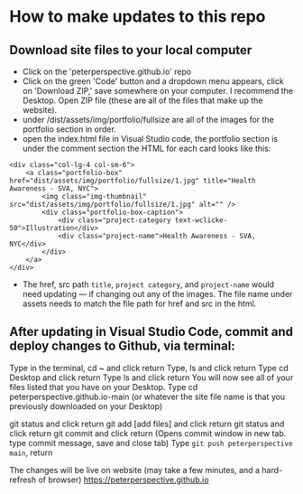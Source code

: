 
# How to make updates to this repo

## Download site files to your local computer

- Click on the 'peterperspective.github.io' repo
- Click on the green 'Code' button and a dropdown menu appears, click on 'Download ZIP,' save somewhere on your computer. I recommend the Desktop. Open ZIP file (these are all of the files that make up the website).
- under /dist/assets/img/portfolio/fullsize are all of the images for the portfolio section in order.
- open the index.html file in Visual Studio code, the portfolio section is under the <!-- Portfolio --> comment section
the HTML for each card looks like this:

```
<div class="col-lg-4 col-sm-6">
    <a class="portfolio-box" href="dist/assets/img/portfolio/fullsize/1.jpg" title="Health Awareness - SVA, NYC">
        <img class="img-thumbnail" src="dist/assets/img/portfolio/fullsize/1.jpg" alt="" />
        <div class="portfolio-box-caption">
            <div class="project-category text-wclicke-50">Illustration</div>
            <div class="project-name">Health Awareness - SVA, NYC</div>
        </div>
    </a>
</div>
```

- The href, src path `title`, `project category`, and `project-name` would need updating — if changing out any of the images. The file name under assets needs to match the file path for href and src in the html.

## After updating in Visual Studio Code, commit and deploy changes to Github, via terminal:

Type in the terminal, cd ~ and click return
Type, ls and click return 
Type cd Desktop and click return
Type ls and click return
You will now see all of your files listed that you have on your Desktop.
Type cd peterperspective.github.io-main (or whatever the site file name is that you previously downloaded on your Desktop)

git status and click return
git add [add files] and click return
git status and click return
git commit and click return
(Opens commit window in new tab. type commit message, save and close tab)
Type `git push peterperspective main`, return

The changes will be live on website (may take a few minutes, and a hard-refresh of browser)
https://peterperspective.github.io